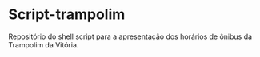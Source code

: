 # Script-trampolim
Repositório do shell script para a apresentação dos horários de ônibus da Trampolim da Vitória.
